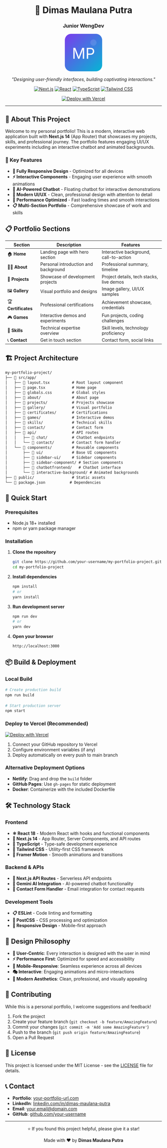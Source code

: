 <div align="center">
  <h1>🎨 Dimas Maulana Putra</h1>
  <h3>Junior WengDev</h3>
  
  <img src="./public/brand-icon.svg" alt="Brand Icon" width="120" height="120" />
  
  <p><em>"Designing user-friendly interfaces, building captivating interactions."</em></p>
  
  [![Next.js](https://img.shields.io/badge/Next.js-000000?style=for-the-badge&logo=nextdotjs&logoColor=white)](#)
  [![React](https://img.shields.io/badge/React-20232A?style=for-the-badge&logo=react&logoColor=61DAFB)](#)
  [![TypeScript](https://img.shields.io/badge/TypeScript-007ACC?style=for-the-badge&logo=typescript&logoColor=white)](#)
  [![Tailwind CSS](https://img.shields.io/badge/Tailwind_CSS-38B2AC?style=for-the-badge&logo=tailwind-css&logoColor=white)](#)
  
  [![Deploy with Vercel](https://vercel.com/button)](https://vercel.com/new/clone?repository-url=https://github.com/your-username/your-repo)
</div>

---

## 🌟 About This Project

Welcome to my personal portfolio! This is a modern, interactive web application built with **Next.js 14** (App Router) that showcases my projects, skills, and professional journey. The portfolio features engaging UI/UX experiments including an interactive chatbot and animated backgrounds.

### 🎯 Key Features

- **📱 Fully Responsive Design** - Optimized for all devices
- **⚡ Interactive Components** - Engaging user experience with smooth animations
- **🤖 AI-Powered Chatbot** - Floating chatbot for interactive demonstrations
- **🎨 Modern UI/UX** - Clean, professional design with attention to detail
- **🚀 Performance Optimized** - Fast loading times and smooth interactions
- **📋 Multi-Section Portfolio** - Comprehensive showcase of work and skills

## 📋 Portfolio Sections

| Section | Description | Features |
|---------|-------------|----------|
| 🏠 **Home** | Landing page with hero section | Interactive background, call-to-action |
| 👨‍💻 **About** | Personal introduction and background | Professional summary, timeline |
| 💼 **Projects** | Showcase of development projects | Project details, tech stacks, live demos |
| 🖼️ **Gallery** | Visual portfolio and designs | Image gallery, UI/UX samples |
| 🏆 **Certificates** | Professional certifications | Achievement showcase, credentials |
| 🎮 **Games** | Interactive demos and experiments | Fun projects, coding challenges |
| 🔗 **Skills** | Technical expertise overview | Skill levels, technology proficiency |
| 📞 **Contact** | Get in touch section | Contact form, social links |

## 🏗️ Project Architecture

```
my-portfolio-project/
├── 📁 src/app/
│   ├── 📄 layout.tsx          # Root layout component
│   ├── 📄 page.tsx            # Home page
│   ├── 📄 globals.css         # Global styles
│   ├── 📁 about/              # About page
│   ├── 📁 projects/           # Projects showcase
│   ├── 📁 gallery/            # Visual portfolio
│   ├── 📁 certificates/       # Certifications
│   ├── 📁 games/              # Interactive demos
│   ├── 📁 skills/             # Technical skills
│   ├── 📁 contact/            # Contact form
│   ├── 📁 api/                # API routes
│   │   ├── 📁 chat/           # Chatbot endpoints
│   │   └── 📁 contact/        # Contact form handler
│   └── 📁 components/         # Reusable components
│       ├── 📁 ui/             # Base UI components
│       ├── 📁 sidebar-ui/     # Sidebar components
│       ├── 📁 sidebar-component/ # Section components
│       ├── 📁 chatbotfrontend/   # Chatbot interface
│       └── 📁 interactive-background/ # Animated backgrounds
├── 📁 public/                 # Static assets
└── 📄 package.json           # Dependencies
```

## 🚀 Quick Start

### Prerequisites
- Node.js 18+ installed
- npm or yarn package manager

### Installation

1. **Clone the repository**
   ```bash
   git clone https://github.com/your-username/my-portfolio-project.git
   cd my-portfolio-project
   ```

2. **Install dependencies**
   ```bash
   npm install
   # or
   yarn install
   ```

3. **Run development server**
   ```bash
   npm run dev
   # or
   yarn dev
   ```

4. **Open your browser**
   ```
   http://localhost:3000
   ```

## 📦 Build & Deployment

### Local Build
```bash
# Create production build
npm run build

# Start production server
npm start
```

### Deploy to Vercel (Recommended)

[![Deploy with Vercel](https://vercel.com/button)](https://vercel.com/new/clone?repository-url=https://github.com/your-username/your-repo)

1. Connect your GitHub repository to Vercel
2. Configure environment variables (if any)
3. Deploy automatically on every push to main branch

### Alternative Deployment Options
- **Netlify**: Drag and drop the `build` folder
- **GitHub Pages**: Use `gh-pages` for static deployment
- **Docker**: Containerize with the included Dockerfile

## 🛠️ Technology Stack

### Frontend
- **⚛️ React 18** - Modern React with hooks and functional components
- **📱 Next.js 14** - App Router, Server Components, and API routes
- **🎨 TypeScript** - Type-safe development experience
- **💅 Tailwind CSS** - Utility-first CSS framework
- **🌟 Framer Motion** - Smooth animations and transitions

### Backend & APIs
- **🔌 Next.js API Routes** - Serverless API endpoints
- **🤖 Gemini AI Integration** - AI-powered chatbot functionality
- **📧 Contact Form Handler** - Email integration for contact requests

### Development Tools
- **📋 ESLint** - Code linting and formatting
- **🔧 PostCSS** - CSS processing and optimization
- **📱 Responsive Design** - Mobile-first approach

## 🎨 Design Philosophy

- **🎯 User-Centric**: Every interaction is designed with the user in mind
- **⚡ Performance First**: Optimized for speed and accessibility
- **📱 Mobile-Responsive**: Seamless experience across all devices
- **🎭 Interactive**: Engaging animations and micro-interactions
- **🎨 Modern Aesthetics**: Clean, professional, and visually appealing

## 🤝 Contributing

While this is a personal portfolio, I welcome suggestions and feedback!

1. Fork the project
2. Create your feature branch (`git checkout -b feature/AmazingFeature`)
3. Commit your changes (`git commit -m 'Add some AmazingFeature'`)
4. Push to the branch (`git push origin feature/AmazingFeature`)
5. Open a Pull Request

## 📝 License

This project is licensed under the MIT License - see the [LICENSE](LICENSE) file for details.

## 📞 Contact

- **Portfolio**: [your-portfolio-url.com](#)
- **LinkedIn**: [linkedin.com/in/dimas-maulana-putra](#)
- **Email**: [your.email@domain.com](#)
- **GitHub**: [github.com/your-username](#)

---

<div align="center">
  <p>⭐ If you found this project helpful, please give it a star!</p>
  <p>Made with ❤️ by <strong>Dimas Maulana Putra</strong></p>
</div>


